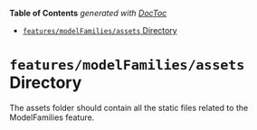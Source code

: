 <!-- START doctoc generated TOC please keep comment here to allow auto update -->
<!-- DON'T EDIT THIS SECTION, INSTEAD RE-RUN doctoc TO UPDATE -->

**Table of Contents** _generated with [DocToc](https://github.com/thlorenz/doctoc)_

- [`features/modelFamilies/assets` Directory](#featuresmodelfamiliesassets-directory)

<!-- END doctoc generated TOC please keep comment here to allow auto update -->

# `features/modelFamilies/assets` Directory

The assets folder should contain all the static files related to the ModelFamilies feature.

